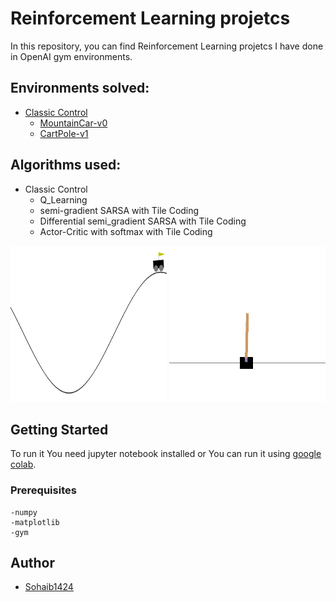 # Reinforcement Learning projetcs

In this repository, you can find Reinforcement Learning projetcs I have done in OpenAI gym environments.

## Environments solved:

- [Classic Control](https://github.com/Sohaib1424/Reinforcement-Learning-projects/tree/main/ClassicControl)
  * [MountainCar-v0](https://github.com/Sohaib1424/Reinforcement-Learning-projects/tree/main/ClassicControl/MountainCar-v0.py)
  * [CartPole-v1](https://github.com/Sohaib1424/Reinforcement-Learning-projects/tree/main/ClassicControl/CartPole-v1.py)

## Algorithms used:

- Classic Control
  * Q_Learning
  * semi-gradient SARSA with Tile Coding
  * Differential semi_gradient SARSA with Tile Coding
  * Actor-Critic with softmax with Tile Coding


<p float="left">
 <img src="/gifs/mountaincar-v0.gif" width="250" height="250"/>
 <img src="/gifs/cartpole-v1.gif" width="250" height="250"/>
</p>


## Getting Started   

To run it You need jupyter notebook installed or You can run it using [google colab](https://colab.research.google.com).


### Prerequisites
```
-numpy
-matplotlib
-gym
```

## Author

* [Sohaib1424](https://github.com/Sohaib1424)
